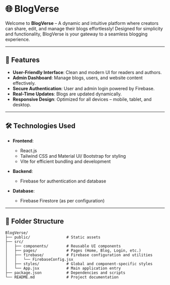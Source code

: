 # 🌐 BlogVerse

Welcome to **BlogVerse** – A dynamic and intuitive platform where creators can share, edit, and manage their blogs effortlessly! Designed for simplicity and functionality, BlogVerse is your gateway to a seamless blogging experience.

---

## 🚀 Features

- **User-Friendly Interface**: Clean and modern UI for readers and authors.
- **Admin Dashboard**: Manage blogs, users, and website content effectively.
- **Secure Authentication**: User and admin login powered by Firebase.
- **Real-Time Updates**: Blogs are updated dynamically.
- **Responsive Design**: Optimized for all devices – mobile, tablet, and desktop.

---

## 🛠️ Technologies Used

- **Frontend**:
  - React.js
  - Tailwind CSS  and Material UI/ Bootstrap for styling
  - Vite for efficient bundling and development

- **Backend**:
  
  - Firebase for authentication and database

- **Database**:
  - Firebase Firestore  (as per configuration)

---

## 🎨 Folder Structure

```plaintext
BlogVerse/
├── public/                # Static assets
├── src/
│   ├── components/        # Reusable UI components
│   ├── pages/             # Pages (Home, Blog, Login, etc.)
│   ├── firebase/          # Firebase configuration and utilities
│   │   └── FirebaseConfig.jsx
│   ├── styles/            # Global and component-specific styles
│   └── App.jsx            # Main application entry
├── package.json           # Dependencies and scripts
└── README.md              # Project documentation

